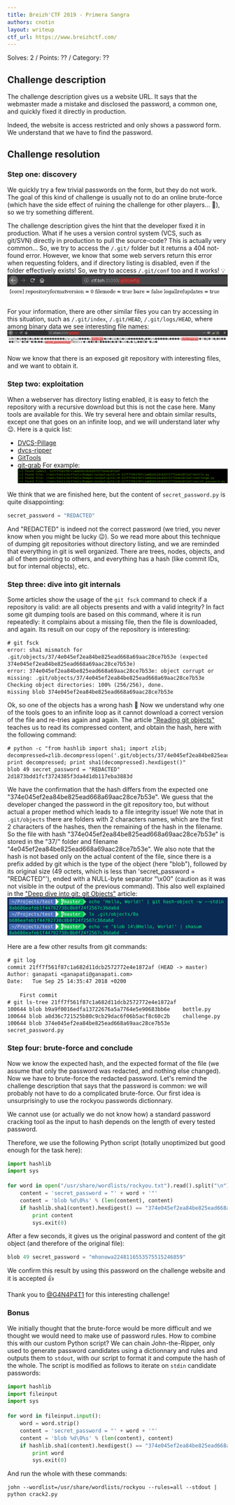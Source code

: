 ```yaml
---
title: Breizh'CTF 2019 - Primera Sangra
authors: cnotin
layout: writeup
ctf_url: https://www.breizhctf.com/
---
```

Solves: 2 / Points: ?? / Category: ??

## Challenge description
The challenge description gives us a website URL. It says that the webmaster made a mistake and disclosed the password, a common one, and quickly fixed it directly in production.

Indeed, the website is access restricted and only shows a password form. We understand that we have to find the password.

## Challenge resolution
### Step one: discovery
We quickly try a few trivial passwords on the form, but they do not work. The goal of this kind of challenge is usually not to do an online brute-force (which have the side effect of ruining the challenge for other players... 🤨), so we try something different.

The challenge description gives the hint that the developer fixed it in production. What if he uses a version control system (VCS, such as git/SVN) directly in production to pull the source-code? This is actually very common...
So, we try to access the `/.git/` folder but it returns a 404 not-found error. However, we know that some web servers return this error when requesting folders, and if directory listing is disabled, even if the folder effectively exists! So, we try to access `/.git/conf` too and it works! 💡
![](/assets/breizhctf-19-primera-1.png)

For your information, there are other similar files you can try accessing in this situation, such as `/.git/index`, `/.git/HEAD`, `/.git/logs/HEAD`, where among binary data we see interesting file names:
![](/assets/breizhctf-19-primera-2.png)

Now we know that there is an exposed git repository with interesting files, and we want to obtain it.

### Step two: exploitation
When a webserver has directory listing enabled, it is easy to fetch the repository with a recursive download but this is not the case here.
Many tools are available for this. We try several here and obtain similar results, except one that goes on an infinite loop, and we will understand later why 😉. Here is a quick list:
* [DVCS-Pillage](https://github.com/evilpacket/DVCS-Pillage)
* [dvcs-ripper](https://github.com/kost/dvcs-ripper)
* [GitTools](https://github.com/internetwache/GitTools)
* [git-grab](https://www.pentestpartners.com/security-blog/git-extraction-abusing-version-control-systems/)
For example:
![](/assets/breizhctf-19-primera-3.png)

We think that we are finished here, but the content of `secret_password.py` is quite disappointing:
```py
secret_password = "REDACTED"
```
And "REDACTED" is indeed not the correct password (we tried, you never know when you might be lucky 😉). So we read more about this technique of dumping git repositories without directory listing, and we are reminded that everything in git is well organized. There are trees, nodes, objects, and all of them pointing to others, and everything has a hash (like commit IDs, but for internal objects), etc.

### Step three: dive into git internals
Some articles show the usage of the `git fsck` command to check if a repository is valid: are all objects presents and with a valid integrity? In fact some git dumping tools are based on this command, where it is run repeatedly: it complains about a missing file, then the file is downloaded, and again.
Its result on our copy of the repository is interesting:
```console
# git fsck
error: sha1 mismatch for .git/objects/37/4e045ef2ea84be825ead668a69aac28ce7b53e (expected 374e045ef2ea84be825ead668a69aac28ce7b53e)
error: 374e045ef2ea84be825ead668a69aac28ce7b53e: object corrupt or missing: .git/objects/37/4e045ef2ea84be825ead668a69aac28ce7b53e
Checking object directories: 100% (256/256), done.
missing blob 374e045ef2ea84be825ead668a69aac28ce7b53e
```
Ok, so one of the objects has a wrong hash 🤔 Now we understand why one of the tools goes to an infinite loop as it cannot download a correct version of the file and re-tries again and again.
The article ["Reading git objects"](https://matthew-brett.github.io/curious-git/reading_git_objects.html) teaches us to read its compressed content, and obtain the hash, here with the following command:
```console
# python -c "from hashlib import sha1; import zlib; decompressed=zlib.decompress(open('.git/objects/37/4e045ef2ea84be825ead668a69aac28ce7b53e','rb').read()); print decompressed; print sha1(decompressed).hexdigest()"
blob 49 secret_password = "REDACTED"
2d1873bdd1fcf3724385f3da4d1db117eba3883d
```

We have the confirmation that the hash differs from the expected one "374e045ef2ea84be825ead668a69aac28ce7b53e". We guess that the developer changed the password in the git repository too, but without actual a proper method which leads to a file integrity issue!
We note that in `.git/objects` there are folders with 2 characters names, which are the first 2 characters of the hashes, then the remaining of the hash in the filename. So the file with hash "374e045ef2ea84be825ead668a69aac28ce7b53e" is stored in the "37/" folder and filename "4e045ef2ea84be825ead668a69aac28ce7b53e". We also note that the hash is not based only on the actual content of the file, since there is a prefix added by git which is the type of the object (here "blob"), followed by its original size (49 octets, which is less than 'secret_password = "REDACTED"'), ended with a NULL-byte separator "\x00" (caution as it was not visible in the output of the previous command). This also well explained in the ["Deep dive into git: git Objects"](https://aboullaite.me/deep-dive-into-git/) article:
![](/assets/breizhctf-19-primera-4.png)

Here are a few other results from git commands:
```terminal
# git log
commit 21ff7f561f87c1a682d11dcb2572772e4e1872af (HEAD -> master)
Author: ganapati <ganapati@ganapati.com>
Date:   Tue Sep 25 14:35:47 2018 +0200

    First commit
# git ls-tree 21ff7f561f87c1a682d11dcb2572772e4e1872af
100644 blob b9a9f0016edfa13722676a5a7764e5e90683bb6e    bottle.py
100644 blob a8d36c721525b80c9cb29dac6f06b5acf8c60c2b    challenge.py
100644 blob 374e045ef2ea84be825ead668a69aac28ce7b53e    secret_password.py
```

### Step four: brute-force and conclude
Now we know the expected hash, and the expected format of the file (we assume that only the password was redacted, and nothing else changed). Now we have to brute-force the redacted password. Let's remind the challenge description that says that the password is common: we will probably not have to do a complicated brute-force. Our first idea is unsurprisingly to use the rockyou passwords dictionnary.

We cannot use (or actually we do not know how) a standard password cracking tool as the input to hash depends on the length of every tested password.

Therefore, we use the following Python script (totally unoptimized but good enough for the task here):
```python
import hashlib
import sys

for word in open("/usr/share/wordlists/rockyou.txt").read().split("\n"):
    content = 'secret_password = "' + word + '"'
    content = 'blob %d\0%s' % (len(content), content)
    if hashlib.sha1(content).hexdigest() == "374e045ef2ea84be825ead668a69aac28ce7b53e":
        print content
        sys.exit(0)
```
After a few seconds, it gives us the original password and content of the git object (and therefore of the original file):
```python
blob 49 secret_password = "mhonowa2248116553575515246859"
```

We confirm this result by using this password on the challenge website and it is accepted 👍

Thank you to [@G4N4P4T1](https://twitter.com/g4n4p4t1) for this interesting challenge!

### Bonus
We initially thought that the brute-force would be more difficult and we thought we would need to make use of password rules. How to combine this with our custom Python script?
We can chain John-the-Ripper, only used to generate password candidates using a dictionnary and rules and outputs them to `stdout`, with our script to format it and compute the hash of the whole.
The script is modified as follows to iterate on `stdin` candidate passwords:
```python
import hashlib
import fileinput
import sys

for word in fileinput.input():
    word = word.strip()
    content = 'secret_password = "' + word + '"'
    content = 'blob %d\0%s' % (len(content), content)
    if hashlib.sha1(content).hexdigest() == "374e045ef2ea84be825ead668a69aac28ce7b53e":
        print word
        sys.exit(0)
```
And run the whole with these commands:
```terminal
john --wordlist=/usr/share/wordlists/rockyou --rules=all --stdout | python crack2.py
```